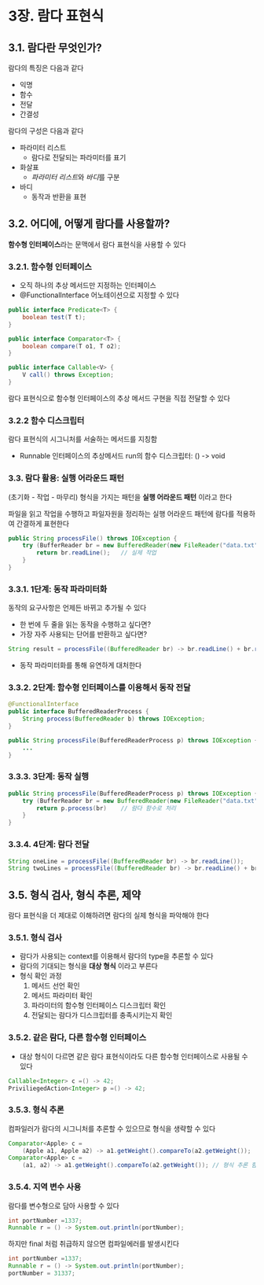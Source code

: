 # 3장. 람다 표현식

## 3.1. 람다란 무엇인가?

람다의 특징은 다음과 같다

- 익명
- 함수
- 전달
- 간결성

람다의 구성은 다음과 같다

- 파라미터 리스트
    - 람다로 전달되는 파라미터를 표기
- 화살표
    - *파라미터 리스트*와 *바디*를 구분
- 바디
    - 동작과 반환을 표현

## 3.2. 어디에, 어떻게 람다를 사용할까?

**함수형 인터페이스**라는 문맥에서 람다 표현식을 사용할 수 있다

### 3.2.1. 함수형 인터페이스

- 오직 하나의 추상 메서드만 지정하는 인터페이스
- @FunctionalInterface 어노테이션으로 지정할 수 있다

```java
public interface Predicate<T> {
    boolean test(T t);
}

public interface Comparator<T> {
    boolean compare(T o1, T o2);
}

public interface Callable<V> {
    V call() throws Exception;
}
```

람다 표현식으로 함수형 인터페이스의 추상 메서드 구현을 직접 전달할 수 있다

### 3.2.2 함수 디스크립터

람다 표현식의 시그니처를 서술하는 메서드를 지칭함

- Runnable 인터페이스의 추상메서드 run의 함수 디스크립터: () -> void

### 3.3. 람다 활용: 실행 어라운드 패턴

(초기화 - 작업 - 마무리) 형식을 가지는 패턴을 **실행 어라운드 패턴** 이라고 한다

파일을 읽고 작업을 수행하고 파일자원을 정리하는 실행 어라운드 패턴에 람다를 적용하여 간결하게 표현한다

```java
public String processFile() throws IOException {
    try (BufferReader br = new BufferedReader(new FileReader("data.txt"))) {
        return br.readLine();   // 실제 작업
    }
}
```

### 3.3.1. 1단계: 동작 파라미터화

동작의 요구사항은 언제든 바뀌고 추가될 수 있다

- 한 번에 두 줄을 읽는 동작을 수행하고 싶다면?
- 가장 자주 사용되는 단어를 반환하고 싶다면?

```java
String result = processFile((BufferedReader br) -> br.readLine() + br.readLine());
```

- 동작 파라미터화를 통해 유연하게 대처한다

### 3.3.2. 2단계: 함수형 인터페이스를 이용해서 동작 전달

```java
@FunctionalInterface
public interface BufferedReaderProcess {
    String process(BufferedReader b) throws IOException;
}

public String processFile(BufferedReaderProcess p) throws IOException {
    ...
}
```

### 3.3.3. 3단계: 동작 실행

```java
public String processFile(BufferedReaderProcess p) throws IOException {
    try (BufferReader br = new BufferedReader(new FileReader("data.txt"))) {
        return p.process(br)    // 람다 함수로 처리
    }
}
```

### 3.3.4. 4단계: 람다 전달

```java
String oneLine = processFile((BufferedReader br) -> br.readLine());
String twoLines = processFile((BufferedReader br) -> br.readLine() + br.readLine());
```

## 3.5. 형식 검사, 형식 추론, 제약

람다 표현식을 더 제대로 이해하려면 람다의 실제 형식을 파악해야 한다

### 3.5.1. 형식 검사

- 람다가 사용되는 context를 이용해서 람다의 type을 추론할 수 있다
- 람다의 기대되는 형식을 **대상 형식** 이라고 부른다
- 형식 확인 과정
    1. 메서드 선언 확인
    2. 메서드 파라미터 확인
    3. 파라미터의 함수형 인터페이스 디스크립터 확인
    4. 전달되는 람다가 디스크립터를 충족시키는지 확인

### 3.5.2. 같은 람다, 다른 함수형 인터페이스

- 대상 형식이 다르면 같은 람다 표현식이라도 다른 함수형 인터페이스로 사용될 수 있다

```java
Callable<Integer> c =() -> 42;
PriviliegedAction<Integer> p =() -> 42;
```

### 3.5.3. 형식 추론

컴파일러가 람다의 시그니처를 추론할 수 있으므로 형식을 생략할 수 있다

```java
Comparator<Apple> c =
    (Apple a1, Apple a2) -> a1.getWeight().compareTo(a2.getWeight());   // 형식 추론 하지않음
Comparator<Apple> c =
    (a1, a2) -> a1.getWeight().compareTo(a2.getWeight()); // 형식 추론 함
```

### 3.5.4. 지역 변수 사용

람다를 변수형으로 담아 사용할 수 있다

```java
int portNumber =1337;
Runnable r = () -> System.out.println(portNumber);
```

하지만 final 처럼 취급하지 않으면 컴파일에러를 발생시킨다

```java
int portNumber =1337;
Runnable r = () -> System.out.println(portNumber);
portNumber = 31337;
```
